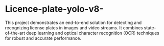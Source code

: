 # Licence-plate-yolo-v8-
This project demonstrates an end-to-end solution for detecting and recognizing license plates in images and video streams. It combines state-of-the-art deep learning and optical character recognition (OCR) techniques for robust and accurate performance.
